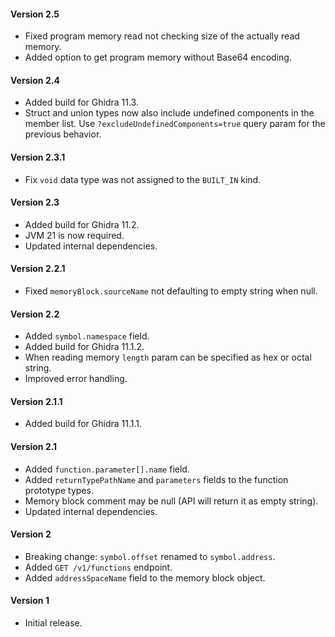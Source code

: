 #### Version 2.5

- Fixed program memory read not checking size of the actually read memory.
- Added option to get program memory without Base64 encoding.

#### Version 2.4

- Added build for Ghidra 11.3.
- Struct and union types now also include undefined components in the member list.
  Use `?excludeUndefinedComponents=true` query param for the previous behavior.

#### Version 2.3.1

- Fix `void` data type was not assigned to the `BUILT_IN` kind.

#### Version 2.3

- Added build for Ghidra 11.2.
- JVM 21 is now required.
- Updated internal dependencies.

#### Version 2.2.1

- Fixed `memoryBlock.sourceName` not defaulting to empty string when null.

#### Version 2.2

- Added `symbol.namespace` field.
- Added build for Ghidra 11.1.2.
- When reading memory `length` param can be specified as hex or octal string.
- Improved error handling.

#### Version 2.1.1

- Added build for Ghidra 11.1.1.

#### Version 2.1

- Added `function.parameter[].name` field.
- Added `returnTypePathName` and `parameters` fields to the function prototype types.
- Memory block comment may be null (API will return it as empty string).
- Updated internal dependencies.

#### Version 2

- Breaking change: `symbol.offset` renamed to `symbol.address`.
- Added `GET /v1/functions` endpoint.
- Added `addressSpaceName` field to the memory block object.

#### Version 1

- Initial release.
